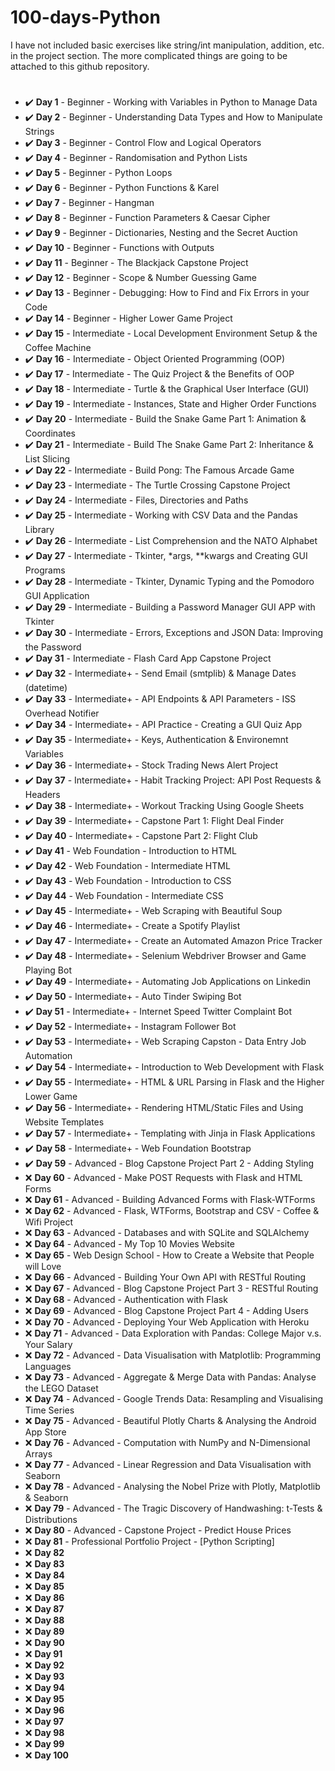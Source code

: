 # 100-days-Python

I have not included basic exercises like string/int manipulation, addition, etc. in the project section. The more complicated things are going to be attached to this github repository.

#

- :heavy_check_mark: **Day 1** - Beginner - Working with Variables in Python to Manage Data
- :heavy_check_mark: **Day 2** - Beginner - Understanding Data Types and How to Manipulate Strings
- :heavy_check_mark: **Day 3** - Beginner - Control Flow and Logical Operators
- :heavy_check_mark: **Day 4** - Beginner - Randomisation and Python Lists
- :heavy_check_mark: **Day 5** - Beginner - Python Loops
- :heavy_check_mark: **Day 6** - Beginner - Python Functions & Karel
- :heavy_check_mark: **Day 7** - Beginner - Hangman
- :heavy_check_mark: **Day 8** - Beginner - Function Parameters & Caesar Cipher
- :heavy_check_mark: **Day 9** - Beginner - Dictionaries, Nesting and the Secret Auction
- :heavy_check_mark: **Day 10** - Beginner - Functions with Outputs
- :heavy_check_mark: **Day 11** - Beginner - The Blackjack Capstone Project
- :heavy_check_mark: **Day 12** - Beginner - Scope & Number Guessing Game
- :heavy_check_mark: **Day 13** - Beginner - Debugging: How to Find and Fix Errors in your Code
- :heavy_check_mark: **Day 14** - Beginner - Higher Lower Game Project
- :heavy_check_mark: **Day 15** - Intermediate - Local Development Environment Setup & the Coffee Machine
- :heavy_check_mark: **Day 16** - Intermediate - Object Oriented Programming (OOP)
- :heavy_check_mark: **Day 17** - Intermediate - The Quiz Project & the Benefits of OOP
- :heavy_check_mark: **Day 18** - Intermediate - Turtle & the Graphical User Interface (GUI)
- :heavy_check_mark: **Day 19** - Intermediate - Instances, State and Higher Order Functions
- :heavy_check_mark: **Day 20** - Intermediate - Build the Snake Game Part 1: Animation & Coordinates
- :heavy_check_mark: **Day 21** - Intermediate - Build The Snake Game Part 2: Inheritance & List Slicing
- :heavy_check_mark: **Day 22** - Intermediate - Build Pong: The Famous Arcade Game
- :heavy_check_mark: **Day 23** - Intermediate - The Turtle Crossing Capstone Project
- :heavy_check_mark: **Day 24** - Intermediate - Files, Directories and Paths
- :heavy_check_mark: **Day 25** - Intermediate - Working with CSV Data and the Pandas Library
- :heavy_check_mark: **Day 26** - Intermediate - List Comprehension and the NATO Alphabet
- :heavy_check_mark: **Day 27** - Intermediate - Tkinter, *args, **kwargs and Creating GUI Programs
- :heavy_check_mark: **Day 28** - Intermediate - Tkinter, Dynamic Typing and the Pomodoro GUI Application
- :heavy_check_mark: **Day 29** - Intermediate - Building a Password Manager GUI APP with Tkinter
- :heavy_check_mark: **Day 30** - Intermediate - Errors, Exceptions and JSON Data: Improving the Password
- :heavy_check_mark: **Day 31** - Intermediate - Flash Card App Capstone Project
- :heavy_check_mark: **Day 32** - Intermediate+ - Send Email (smtplib) & Manage Dates (datetime)
- :heavy_check_mark: **Day 33** - Intermediate+ - API Endpoints & API Parameters - ISS Overhead Notifier
- :heavy_check_mark: **Day 34** - Intermediate+ - API Practice - Creating a GUI Quiz App
- :heavy_check_mark: **Day 35** - Intermediate+ - Keys, Authentication & Environemnt Variables
- :heavy_check_mark: **Day 36** - Intermediate+ - Stock Trading News Alert Project
- :heavy_check_mark: **Day 37** - Intermediate+ - Habit Tracking Project: API Post Requests & Headers
- :heavy_check_mark: **Day 38** - Intermediate+ - Workout Tracking Using Google Sheets
- :heavy_check_mark: **Day 39** - Intermediate+ - Capstone Part 1: Flight Deal Finder
- :heavy_check_mark: **Day 40** - Intermediate+ - Capstone Part 2: Flight Club
- :heavy_check_mark: **Day 41** - Web Foundation - Introduction to HTML
- :heavy_check_mark: **Day 42** - Web Foundation - Intermediate HTML
- :heavy_check_mark: **Day 43** - Web Foundation - Introduction to CSS
- :heavy_check_mark: **Day 44** - Web Foundation - Intermediate CSS
- :heavy_check_mark: **Day 45** - Intermediate+ - Web Scraping with Beautiful Soup
- :heavy_check_mark: **Day 46** - Intermediate+ - Create a Spotify Playlist
- :heavy_check_mark: **Day 47** - Intermediate+ - Create an Automated Amazon Price Tracker
- :heavy_check_mark: **Day 48** - Intermediate+ - Selenium Webdriver Browser and Game Playing Bot
- :heavy_check_mark: **Day 49** - Intermediate+ - Automating Job Applications on Linkedin
- :heavy_check_mark: **Day 50** - Intermediate+ - Auto Tinder Swiping Bot
- :heavy_check_mark: **Day 51** - Intermediate+ - Internet Speed Twitter Complaint Bot
- :heavy_check_mark: **Day 52** - Intermediate+ - Instagram Follower Bot
- :heavy_check_mark: **Day 53** - Intermediate+ - Web Scraping Capston - Data Entry Job Automation
- :heavy_check_mark: **Day 54** - Intermediate+ - Introduction to Web Development with Flask
- :heavy_check_mark: **Day 55** - Intermediate+ - HTML & URL Parsing in Flask and the Higher Lower Game
- :heavy_check_mark: **Day 56** - Intermediate+ - Rendering HTML/Static Files and Using Website Templates
- :heavy_check_mark: **Day 57** - Intermediate+ - Templating with Jinja in Flask Applications
- :heavy_check_mark: **Day 58** - Intermediate+ - Web Foundation Bootstrap
- :heavy_check_mark: **Day 59** - Advanced - Blog Capstone Project Part 2 - Adding Styling
- :x: **Day 60** - Advanced - Make POST Requests with Flask and HTML Forms
- :x: **Day 61** - Advanced - Building Advanced Forms with Flask-WTForms
- :x: **Day 62** - Advanced - Flask, WTForms, Bootstrap and CSV - Coffee & Wifi Project
- :x: **Day 63** - Advanced - Databases and with SQLite and SQLAlchemy
- :x: **Day 64** - Advanced - My Top 10 Movies Website
- :x: **Day 65** - Web Design School - How to Create a Website that People will Love
- :x: **Day 66** - Advanced - Building Your Own API with RESTful Routing
- :x: **Day 67** - Advanced - Blog Capstone Project Part 3 - RESTful Routing
- :x: **Day 68** - Advanced - Authentication with Flask
- :x: **Day 69** - Advanced - Blog Capstone Project Part 4 - Adding Users
- :x: **Day 70** - Advanced - Deploying Your Web Application with Heroku
- :x: **Day 71** - Advanced - Data Exploration with Pandas: College Major v.s. Your Salary
- :x: **Day 72** - Advanced - Data Visualisation with Matplotlib: Programming Languages
- :x: **Day 73** - Advanced - Aggregate & Merge Data with Pandas: Analyse the LEGO Dataset
- :x: **Day 74** - Advanced - Google Trends Data: Resampling and Visualising Time Series
- :x: **Day 75** - Advanced - Beautiful Plotly Charts & Analysing the Android App Store
- :x: **Day 76** - Advanced - Computation with NumPy and N-Dimensional Arrays
- :x: **Day 77** - Advanced - Linear Regression and Data Visualisation with Seaborn
- :x: **Day 78** - Advanced - Analysing the Nobel Prize with Plotly, Matplotlib & Seaborn
- :x: **Day 79** - Advanced - The Tragic Discovery of Handwashing: t-Tests & Distributions
- :x: **Day 80** - Advanced - Capstone Project  - Predict House Prices
- :x: **Day 81** - Professional Portfolio Project - [Python Scripting]
- :x: **Day 82**
- :x: **Day 83**
- :x: **Day 84**
- :x: **Day 85**
- :x: **Day 86**
- :x: **Day 87**
- :x: **Day 88**
- :x: **Day 89**
- :x: **Day 90**
- :x: **Day 91** 
- :x: **Day 92**
- :x: **Day 93**
- :x: **Day 94**
- :x: **Day 95**
- :x: **Day 96**
- :x: **Day 97**
- :x: **Day 98**
- :x: **Day 99**
- :x: **Day 100**
